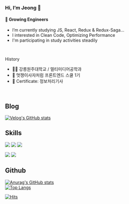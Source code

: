 ### Hi, I’m Jeong 👋
#### 🌱 Growing Engineers 
- I’m currently studying JS, React, Redux & Redux-Saga...
- I interested in Clean Code, Optimizing Performance
- I'm participating in study activities steadily

<br>

History
- 👨‍🎓 강릉원주대학교 / 멀티미디어공학과
- 🦁 멋쟁이사자처럼 프론트엔드 스쿨 1기
- 🎫 Certificate: 정보처리기사

<br>

Blog
---
[![Velog's GitHub stats](https://velog-readme-stats.vercel.app/api/badge?name=jeongki)](https://velog.io/@jeongki) 

Skills
---
<img src="https://img.shields.io/badge/HTML-E34F26?style=flat-square&logo=HTML5&logoColor=white"> <img src="https://img.shields.io/badge/CSS-1572B6?style=flat-square&logo=CSS3&logoColor=white"/> <img src="https://img.shields.io/badge/javascript-FF9E0F?style=flat-square&logo=JavaScript&logoColor=white"/>

<img src="https://img.shields.io/badge/nodejs-339933?style=flat-square&logo=Node.js&logoColor=63655e"/> <img src="https://img.shields.io/badge/react-0B2C4A?style=flat-square&logo=React&logoColor=40ccfb"/> 

<!-- <img src="https://img.shields.io/badge/nextjs-000000?style=flat-square&logo=Next.js&logoColor=ffffff"/>
<img src="https://img.shields.io/badge/Redux-764ABC?style=flat-square&logo=Redux&logoColor=40ccfb"/> -->

Github
---
[![Anurag's GitHub stats](https://github-readme-stats.vercel.app/api?username=jeong-ki&theme=dracula&show_icons=true)](https://github.com/anuraghazra/github-readme-stats)  
[![Top Langs](https://github-readme-stats.vercel.app/api/top-langs/?username=jeong-ki&layout=compact&theme=dracula&show_icons=true)](https://github.com/anuraghazra/github-readme-stats)

[![Hits](https://hits.seeyoufarm.com/api/count/incr/badge.svg?url=https%3A%2F%2Fgithub.com%2FJeong-ki&count_bg=%2379C83D&title_bg=%23555555&icon=&icon_color=%23E7E7E7&title=hits&edge_flat=false)](https://hits.seeyoufarm.com)  
